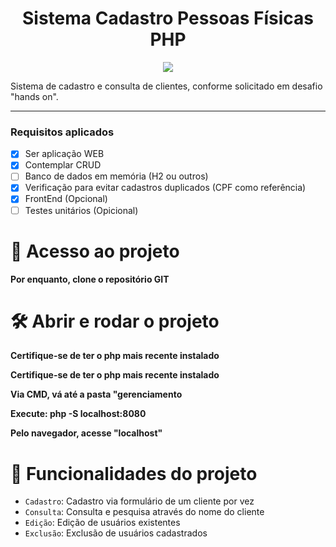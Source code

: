 <h1 align="center"> Sistema Cadastro Pessoas Físicas PHP</h1>

<p align="center">
<img loading="lazy" src="http://img.shields.io/static/v1?label=STATUS&message=EM%20DESENVOLVIMENTO&color=GREEN&style=for-the-badge"/>
</p>

<p>
Sistema de cadastro e consulta de clientes, conforme solicitado em desafio "hands on".
</p>

<hr>

### Requisitos aplicados

- [x] Ser aplicação WEB
- [x] Contemplar CRUD
- [ ] Banco de dados em memória (H2 ou outros)
- [x] Verificação para evitar cadastros duplicados (CPF como referência)
- [x] FrontEnd (Opcional)
- [ ] Testes unitários (Opicional)

# 📁 Acesso ao projeto

**Por enquanto, clone o repositório GIT**

# 🛠️ Abrir e rodar o projeto

**Certifique-se de ter o php mais recente instalado**

**Certifique-se de ter o php mais recente instalado**

**Via CMD, vá até a pasta "gerenciamento**

**Execute: php -S localhost:8080**

**Pelo navegador, acesse "localhost"**

# :hammer: Funcionalidades do projeto

- `Cadastro`: Cadastro via formulário de um cliente por vez
- `Consulta`: Consulta e pesquisa através do nome do cliente
- `Edição`: Edição de usuários existentes
- `Exclusão`: Exclusão de usuários cadastrados